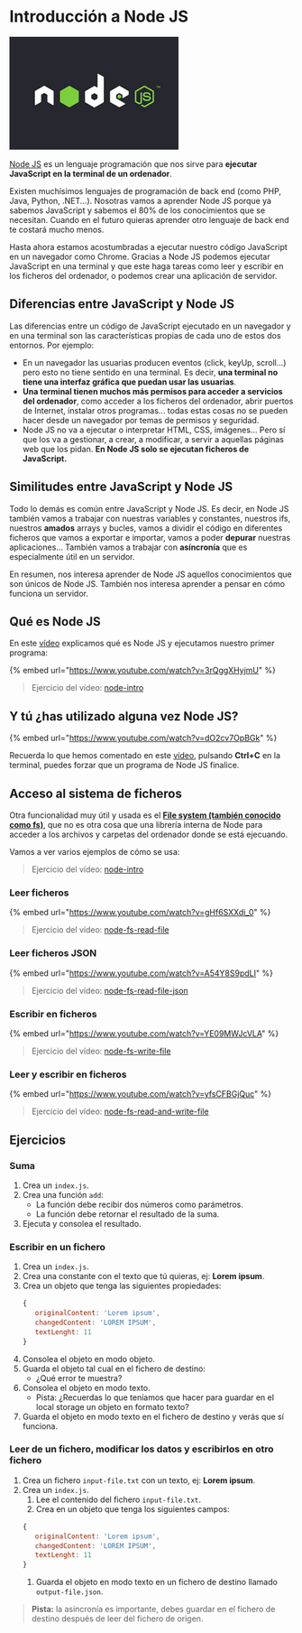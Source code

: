 # Introducción a Node JS

![Node JS](assets/images/nodejs-logo.jpg)

[Node JS](https://nodejs.org) es un lenguaje programación que nos sirve para **ejecutar JavaScript en la terminal de un ordenador**.

Existen muchísimos lenguajes de programación de back end (como PHP, Java, Python, .NET...). Nosotras vamos a aprender Node JS porque ya sabemos JavaScript y sabemos el 80% de los conocimientos que se necesitan. Cuando en el futuro quieras aprender otro lenguaje de back end te costará mucho menos.

Hasta ahora estamos acostumbradas a ejecutar nuestro código JavaScript en un navegador como Chrome. Gracias a Node JS podemos ejecutar JavaScript en una terminal y que este haga tareas como leer y escribir en los ficheros del ordenador, o podemos crear una aplicación de servidor.

## Diferencias entre JavaScript y Node JS

Las diferencias entre un código de JavaScript ejecutado en un navegador y en una terminal son las características propias de cada uno de estos dos entornos. Por ejemplo:

- En un navegador las usuarias producen eventos (click, keyUp, scroll...) pero esto no tiene sentido en una terminal. Es decir, **una terminal no tiene una interfaz gráfica que puedan usar las usuarias**.
- **Una terminal tienen muchos más permisos para acceder a servicios del ordenador**, como acceder a los ficheros del ordenador, abrir puertos de Internet, instalar otros programas... todas estas cosas no se pueden hacer desde un navegador por temas de permisos y seguridad.
- Node JS no va a ejecutar o interpretar HTML, CSS, imágenes... Pero sí que los va a gestionar, a crear, a modificar, a servir a aquellas páginas web que los pidan. **En Node JS solo se ejecutan ficheros de JavaScript.**

## Similitudes entre JavaScript y Node JS

Todo lo demás es común entre JavaScript y Node JS. Es decir, en Node JS también vamos a trabajar con nuestras variables y constantes, nuestros ifs, nuestros **amados** arrays y bucles, vamos a dividir el código en diferentes ficheros que vamos a exportar e importar, vamos a poder **depurar** nuestras aplicaciones... También vamos a trabajar con **asíncronía** que es especialmente útil en un servidor.

En resumen, nos interesa aprender de Node JS aquellos conocimientos que son únicos de Node JS. También nos interesa aprender a pensar en cómo funciona un servidor.

## Qué es Node JS

En este [vídeo](https://www.youtube.com/watch?v=3rQggXHyjmU) explicamos qué es Node JS y ejecutamos nuestro primer programa:

{% embed url="https://www.youtube.com/watch?v=3rQggXHyjmU" %}

> Ejercicio del vídeo: [node-intro](https://github.com/Adalab/ejercicios-de-los-materiales/tree/main/promo-l/4-1-node-intro)

## Y tú ¿has utilizado alguna vez Node JS?

{% embed url="https://www.youtube.com/watch?v=dO2cv7OpBGk" %}

Recuerda lo que hemos comentado en este [vídeo](https://www.youtube.com/watch?v=dO2cv7OpBGk), pulsando **Ctrl+C** en la terminal, puedes forzar que un programa de Node JS finalice.

## Acceso al sistema de ficheros

Otra funcionalidad muy útil y usada es el [**File system (también conocido como fs)**](https://nodejs.org/dist/latest-v14.x/docs/api/fs.html), que no es otra cosa que una librería interna de Node para acceder a los archivos y carpetas del ordenador donde se está ejecuando.

Vamos a ver varios ejemplos de cómo se usa:

> Ejercicio del vídeo: [node-intro](https://github.com/Adalab/ejercicios-de-los-materiales/tree/main/promo-l/4-1-node-intro)

### Leer ficheros

{% embed url="https://www.youtube.com/watch?v=gHf6SXXdi_0" %}

> Ejercicio del vídeo: [node-fs-read-file](https://github.com/Adalab/ejercicios-de-los-materiales/tree/main/promo-l/4-1-node-fs-read-file)

### Leer ficheros JSON

{% embed url="https://www.youtube.com/watch?v=A54Y8S9pdLI" %}

> Ejercicio del vídeo: [node-fs-read-file-json](https://github.com/Adalab/ejercicios-de-los-materiales/tree/main/promo-l/4-1-node-fs-read-file-json)

### Escribir en ficheros

{% embed url="https://www.youtube.com/watch?v=YE09MWJcVLA" %}

> Ejercicio del vídeo: [node-fs-write-file](https://github.com/Adalab/ejercicios-de-los-materiales/tree/main/promo-l/4-1-node-fs-write-file)

### Leer y escribir en ficheros

{% embed url="https://www.youtube.com/watch?v=yfsCFBGjQuc" %}

> Ejercicio del vídeo: [node-fs-read-and-write-file](https://github.com/Adalab/ejercicios-de-los-materiales/tree/main/promo-l/4-1-node-fs-read-and-write-file)

## Ejercicios

### Suma

1. Crea un `index.js`.
1. Crea una función `add`:
   - La función debe recibir dos números como parámetros.
   - La función debe retornar el resultado de la suma.
1. Ejecuta y consolea el resultado.

### Escribir en un fichero

1. Crea un `index.js`.
1. Crea una constante con el texto que tú quieras, ej: **Lorem ipsum**.
1. Crea un objeto que tenga las siguientes propiedades:
   ```js
   {
      originalContent: 'Lorem ipsum',
      changedContent: 'LOREM IPSUM',
      textLenght: 11
   }
   ```
1. Consolea el objeto en modo objeto.
1. Guarda el objeto tal cual en el fichero de destino:
   - ¿Qué error te muestra?
1. Consolea el objeto en modo texto.
   - Pista: ¿Recuerdas lo que teníamos que hacer para guardar en el local storage un objeto en formato texto?
1. Guarda el objeto en modo texto en el fichero de destino y verás que sí funciona.

### Leer de un fichero, modificar los datos y escribirlos en otro fichero

1. Crea un fichero `input-file.txt` con un texto, ej: **Lorem ipsum**.
1. Crea un `index.js`.
   1. Lee el contenido del fichero `input-file.txt`.
   1. Crea en un objeto que tenga los siguientes campos:
   ```js
   {
      originalContent: 'Lorem ipsum',
      changedContent: 'LOREM IPSUM',
      textLenght: 11
   }
   ```
   1. Guarda el objeto en modo texto en un fichero de destino llamado `output-file.json`.

> **Pista:** la asincronía es importante, debes guardar en el fichero de destino después de leer del fichero de origen.

